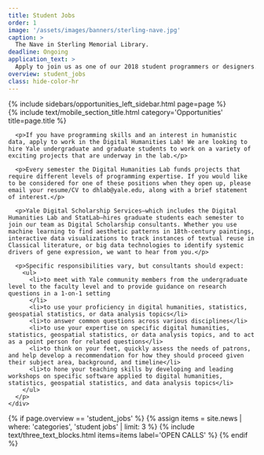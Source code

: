 ```yaml
---
title: Student Jobs
order: 1
image: '/assets/images/banners/sterling-nave.jpg'
caption: >
  The Nave in Sterling Memorial Library.
deadline: Ongoing
application_text: >
  Apply to join us as one of our 2018 student programmers or designers.
overview: student_jobs
class: hide-color-hr
---
```


<div class='center-column'>
  <div class='two-column-container one-third-width top-text'>
    <div class='left-column'>
      {% include sidebars/opportunities_left_sidebar.html page=page %}
    </div>
    <div class='right-column'>
      {% include text/mobile_section_title.html
        category='Opportunities'
        title=page.title
      %}

      <p>If you have programming skills and an interest in humanistic data, apply to work in the Digital Humanities Lab! We are looking to hire Yale undergraduate and graduate students to work on a variety of exciting projects that are underway in the lab.</p>

      <p>Every semester the Digital Humanities Lab funds projects that require different levels of programming expertise. If you would like to be considered for one of these positions when they open up, please email your resume/CV to dhlab@yale.edu, along with a brief statement of interest.</p>

      <p>Yale Digital Scholarship Services—which includes the Digital Humanities Lab and StatLab—hires graduate students each semester to join our team as Digital Scholarship consultants. Whether you use machine learning to find aesthetic patterns in 18th-century paintings, interactive data visualizations to track instances of textual reuse in Classical literature, or big data technologies to identify systemic drivers of gene expression, we want to hear from you.</p>

      <p>Specific responsibilities vary, but consultants should expect:
        <ul>
          <li>to meet with Yale community members from the undergraduate level to the faculty level and to provide guidance on research questions in a 1-on-1 setting
          </li>
          <li>to use your proficiency in digital humanities, statistics, geospatial statistics, or data analysis topics</li>
          <li>to answer common questions across various disciplines</li>
          <li>to use your expertise on specific digital humanities, statistics, geospatial statistics, or data analysis topics, and to act as a point person for related questions</li>
          <li>to think on your feet, quickly assess the needs of patrons, and help develop a recommendation for how they should proceed given their subject area, background, and timeline</li>
          <li>to hone your teaching skills by developing and leading workshops on specific software applied to digital humanities, statistics, geospatial statistics, and data analysis topics</li>
        </ul>
      </p>
    </div>
  </div>
  {% if page.overview == 'student_jobs' %}
    {% assign items = site.news | where: 'categories', 'student jobs' | limit: 3 %}
    {% include text/three_text_blocks.html
      items=items
      label='OPEN CALLS'
    %}
  {% endif %}
  
</div>